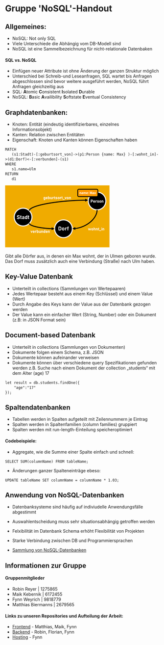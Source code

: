 # Gruppe 'NoSQL'-Handout
## Allgemeines:

- NoSQL: Not only SQL
- Viele Unterschiede die Abhängig vom DB-Modell sind
- NoSQL ist eine Sammelbezeichnung für nicht-relationale Datenbaken

#### SQL vs. NoSQL

- Einfügen neuer Attribute ist ohne Änderung der ganzen Struktur möglich
- Unterschied bei Schreib-und Leseanfragen, SQL wartet bis Anfragen abgeschlossen sind bevor weitere ausgeführt werden, NoSQL führt Anfragen gleichzeitig aus
- SQL: **A**tomic **C**onsistent **I**solated **D**urable
- NoSQL: **B**asic **A**vailibility **S**oftstate **E**ventual Consistency

## Graphdatenbanken:
- Knoten: Entität (eindeutig identifizierbares, einzelnes Informationsobjekt)
- Kanten: Relation zwischen Entitäten
- Eigenschaft: Knoten und Kanten können Eigenschaften haben

```
MATCH
   (s1:Stadt)-[:geburtsort_von]->(p1:Person {name: Max} )-[:wohnt_in]->(d1:Dorf)<-[:verbunden]-(s1)
WHERE
   s1.name=Ulm
RETURN
   d1
```

![Bild Graphdatenbanken](graph.png)

Gibt alle Dörfer aus, in denen ein Max wohnt, der in Ulmen geboren wurde. Das Dorf muss zusätzlich auch eine Verbindung (Straße) nach Ulm haben.

## Key-Value Datenbank
- Unterteilt in collections (Sammlungen von Wertepaaren)
- Jedes Wertepaar besteht aus einem Key (Schlüssel) und einem Value (Wert)
- Durch Angabe des Keys kann der Value aus der Datenbank gezogen werden
- Der Value kann ein einfacher Wert (String, Number) oder ein Dokument (z.B: in JSON Format sein)


## Document-based Datenbank
- Unterteilt in collections (Sammlungen von Dokumenten)
- Dokumente folgen einem Schema, z.B. JSON
- Dokumente können aufeinander verweisen 
- Dokumente können über verschiedene query Spezifikationen gefunden werden 
z.B. Suche nach einem Dokument der collection „students“ mit dem Alter (age) 17
```
let result = db.students.findOne({
    "age":"17"
});
```

## Spaltendatenbanken
- Tabellen werden in Spalten aufgeteilt mit Zeilennummern je Eintrag
- Spalten werden in Spaltenfamilien (column families) gruppiert
- Spalten werden mit run-length-Einteilung speicheroptimiert

#### Codebeispiele:
- Aggregate, wie die Summe einer Spalte einfach und schnell:
```
SELECT SUM(columnName) FROM tableName;
```

- Änderungen ganzer Spalteneinträge ebeso:
```
UPDATE tableName SET columnName = columnName * 1.03;
```

## Anwendung von NoSQL-Datenbanken
- Datenbanksysteme sind häufig auf indiviudelle Anwendungsfälle abgestimmt
- Auswahlentscheidung muss sehr situationsabhängig getroffen werden
- Felxibilität im Datenbank Schema erhöht Flexibilität von Projekten
- Starke Verbindung zwischen DB und Programmiersprachen


- [Sammlung von NoSQL-Datenbanken](https://hostingdata.co.uk/nosql-database/)

## Informationen zur Gruppe

#### Gruppenmitglieder
- Robin Reyer | 1275865
- Maik Kebernik | 6172455
- Fynn Weyrich | 9818779
- Matthias Biermanns | 2679565


#### Links zu unseren Repositories und Aufteilung der Arbeit:
 - [Frontend](https://github.com/Gruppe-NoSQL/mongodb-quiz-frontend) - Matthias, Maik, Fynn
 - [Backend](https://github.com/Gruppe-NoSQL/mongodb-quiz-backend) - Robin, Florian, Fynn
 - [Hosting](https://github.com/Gruppe-NoSQL/mongodb-quiz-hosting) - Fynn